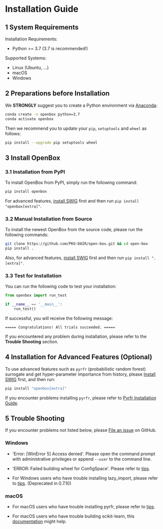# Installation Guide

## 1 System Requirements

Installation Requirements:
+ Python >= 3.7 (3.7 is recommended!)

Supported Systems:
+ Linux (Ubuntu, ...)
+ macOS
+ Windows

## 2 Preparations before Installation

We **STRONGLY** suggest you to create a Python environment via 
[Anaconda](https://www.anaconda.com/products/individual#Downloads):
```bash
conda create -n openbox python=3.7
conda activate openbox
```

Then we recommend you to update your `pip`, `setuptools` and `wheel` as follows:
```bash
pip install --upgrade pip setuptools wheel
```

## 3 Install OpenBox

### 3.1 Installation from PyPI

To install OpenBox from PyPI, simply run the following command:

```bash
pip install openbox
```

For advanced features, [install SWIG](./install_swig)
first and then run `pip install "openbox[extra]"`. 

### 3.2 Manual Installation from Source

To install the newest OpenBox from the source code, please run the following commands:
```bash
git clone https://github.com/PKU-DAIR/open-box.git && cd open-box
pip install .
```

Also, for advanced features, [install SWIG](./install_swig)
first and then run `pip install ".[extra]"`.

### 3.3 Test for Installation

You can run the following code to test your installation:

```python
from openbox import run_test

if __name__ == '__main__':
    run_test()
```

If successful, you will receive the following message:

```
===== Congratulations! All trials succeeded. =====
```

If you encountered any problem during installation, please refer to the **Trouble Shooting** section.

## 4 Installation for Advanced Features (Optional)

To use advanced features such as `pyrfr` (probabilistic random forest) surrogate and get hyper-parameter 
importance from history, please [Install SWIG](./install_swig) first, and then run:
```bash
pip install "openbox[extra]"
```

If you encounter problems installing `pyrfr`, please refer to [Pyrfr Installation Guide](./install_pyrfr.md).

## 5 Trouble Shooting

If you encounter problems not listed below, please 
[File an issue](https://github.com/PKU-DAIR/open-box/issues) on GitHub.

### Windows

+ 'Error: \[WinError 5\] Access denied'. Please open the command prompt with administrative privileges or 
append `--user` to the command line.

+ 'ERROR: Failed building wheel for ConfigSpace'. Please refer to [tips](./install_configspace_on_win_fix_vc.md).

+ For Windows users who have trouble installing lazy_import, please refer to 
  [tips](./install-lazy_import-on-windows.md). (Deprecated in 0.7.10)

### macOS

+ For macOS users who have trouble installing pyrfr, please refer to [tips](./install-pyrfr-on-macos.md).

+ For macOS users who have trouble building scikit-learn, this [documentation](./openmp_macos.md) might help. 
